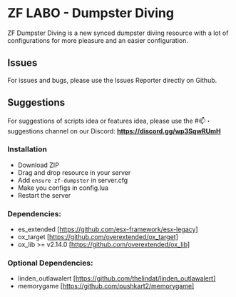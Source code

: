 # ZF LABO - Dumpster Diving
ZF Dumpster Diving is a new synced dumpster diving resource with a lot of configurations for more pleasure and an easier configuration.

## Issues
For issues and bugs, please use the Issues Reporter directly on Github.

## Suggestions
For suggestions of scripts idea or features idea, please use the #📫・suggestions channel on our Discord: **https://discord.gg/wp3SqwRUmH**

### Installation
- Download ZIP
- Drag and drop resource in your server
- Add `ensure zf-dumpster` in server.cfg
- Make you configs in config.lua
- Restart the server

### Dependencies:
- es_extended [https://github.com/esx-framework/esx-legacy]
- ox_target [https://github.com/overextended/ox_target]
- ox_lib >= v2.14.0 [https://github.com/overextended/ox_lib]

### Optional Dependencies:
- linden_outlawalert [https://github.com/thelindat/linden_outlawalert]
- memorygame [https://github.com/pushkart2/memorygame]
